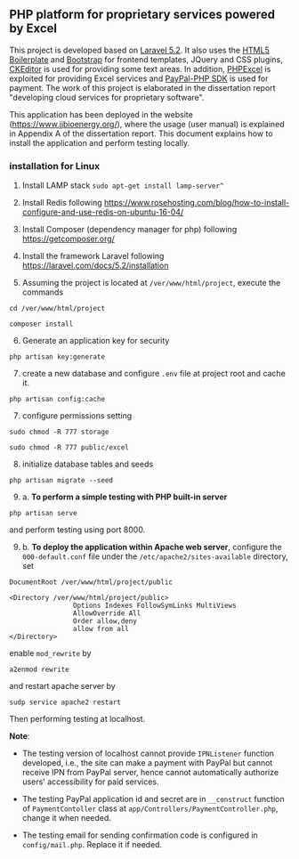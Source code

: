 ## PHP platform for proprietary services powered by Excel

This project is developed based on [Laravel 5.2](https://laravel.com/docs/5.2). It also uses the [HTML5 Boilerplate](https://startbootstrap.com/) and [Bootstrap](http://getbootstrap.com/) for frontend templates, JQuery and CSS plugins, [CKEditor](https://ckeditor.com/) is used for providing some text areas. In addition, [PHPExcel](https://github.com/PHPOffice/PHPExcel) is exploited for providing Excel services and [PayPal-PHP SDK](https://github.com/paypal/PayPal-PHP-SDK) is used for payment. The work of this project is elaborated in the dissertation report 
"developing cloud services for proprietary software".

This application has been deployed in the website (https://www.jjbioenergy.org/), where the usage (user manual) is explained in Appendix A of the dissertation report. This document explains how to install the application and perform testing locally.

### installation for Linux

1. Install LAMP stack `sudo apt-get install lamp-server^`

2. Install Redis following https://www.rosehosting.com/blog/how-to-install-configure-and-use-redis-on-ubuntu-16-04/

3. Install Composer (dependency manager for php) following https://getcomposer.org/

4. Install the framework Laravel following https://laravel.com/docs/5.2/installation

5. Assuming the project is located at `/ver/www/html/project`, execute the commands

`cd /ver/www/html/project`

`composer install`

6. Generate an application key for security

`php artisan key:generate`

7. create a new database and configure `.env` file at project root and cache it.

`php artisan config:cache`

7. configure permissions setting

`sudo chmod -R 777 storage`

`sudo chmod -R 777 public/excel`

8. initialize database tables and seeds

`php artisan migrate --seed`

9. a. **To perform a simple testing with PHP built-in server**

`php artisan serve`

and perform testing using port 8000.

9. b. **To deploy the application within Apache web server**, configure the `000-default.conf` file under the 
`/etc/apache2/sites-available` directory, set

```
DocumentRoot /ver/www/html/project/public
```
```
<Directory /ver/www/html/project/public>
                Options Indexes FollowSymLinks MultiViews
                AllowOverride All
                Order allow,deny
                allow from all
</Directory>
```

enable `mod_rewrite` by

`a2enmod rewrite`

and restart apache server by

`sudp service apache2 restart`

Then performing testing at localhost.

**Note**: 

* The testing version of localhost cannot provide `IPNListener` function developed, i.e., the site can make a payment with PayPal but cannot receive IPN from PayPal server, hence cannot automatically authorize users' accessibility for paid services.

* The testing PayPal application id and secret are in `__construct` function of `PaymentContoller` class at `app/Controllers/PaymentController.php`, change it when needed.

* The testing email for sending confirmation code is configured in `config/mail.php`. Replace it if needed. 



